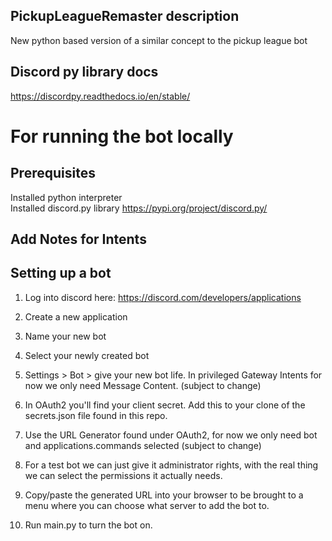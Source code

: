 
## PickupLeagueRemaster description
New python based version of a similar concept to the pickup league bot

## Discord py library docs
https://discordpy.readthedocs.io/en/stable/

# For running the bot locally
## Prerequisites

Installed python interpreter\
Installed discord.py library https://pypi.org/project/discord.py/

## Add Notes for Intents

## Setting up a bot
1. Log into discord here:
https://discord.com/developers/applications

2. Create a new application
3. Name your new bot
4. Select your newly created bot
5. Settings > Bot > give your new bot life. In privileged Gateway Intents for now we only need Message Content. (subject to change)
6. In OAuth2 you'll find your client secret. Add this to your clone of the secrets.json file found in this repo.
7. Use the URL Generator found under OAuth2, for now we only need bot and applications.commands selected (subject to change)
8. For a test bot we can just give it administrator rights, with the real thing we can select the permissions it actually needs.
9. Copy/paste the generated URL into your browser to be brought to a menu where you can choose what server to add the bot to.
10. Run main.py to turn the bot on.